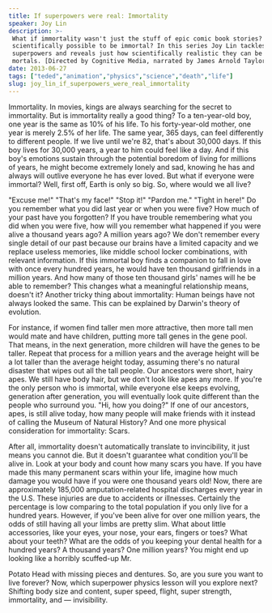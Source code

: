 ```yaml
---
title: If superpowers were real: Immortality
speaker: Joy Lin
description: >-
 What if immortality wasn't just the stuff of epic comic book stories? Is it
 scientifically possible to be immortal? In this series Joy Lin tackles six
 superpowers and reveals just how scientifically realistic they can be to us mere
 mortals. [Directed by Cognitive Media, narrated by James Arnold Taylor].
date: 2013-06-27
tags: ["teded","animation","physics","science","death","life"]
slug: joy_lin_if_superpowers_were_real_immortality
---
```


Immortality. In movies, kings are always searching for the secret to immortality. But is
immortality really a good thing? To a ten-year-old boy, one year is the same as 10% of his
life. To his forty-year-old mother, one year is merely 2.5% of her life. The same year,
365 days, can feel differently to different people. If we live until we're 82, that's
about 30,000 days. If this boy lives for 30,000 years, a year to him could feel like a
day. And if this boy's emotions sustain through the potential boredom of living for
millions of years, he might become extremely lonely and sad, knowing he has and always
will outlive everyone he has ever loved. But what if everyone were immortal? Well, first
off, Earth is only so big. So, where would we all live? 

"Excuse me!" "That's my face!" "Stop it!" "Pardon me." "Tight in here!" Do you remember
what you did last year or when you were five? How much of your past have you forgotten? If
you have trouble remembering what you did when you were five, how will you remember what
happened if you were alive a thousand years ago? A million years ago? We don't remember
every single detail of our past because our brains have a limited capacity and we replace
useless memories, like middle school locker combinations, with relevant information. If
this immortal boy finds a companion to fall in love with once every hundred years, he
would have ten thousand girlfriends in a million years. And how many of those ten thousand
girls' names will he be able to remember? This changes what a meaningful relationship
means, doesn't it? Another tricky thing about immortality: Human beings have not always
looked the same. This can be explained by Darwin's theory of evolution.

For instance, if women find taller men more attractive, then more tall men would mate and
have children, putting more tall genes in the gene pool. That means, in the next
generation, more children will have the genes to be taller. Repeat that process for a
million years and the average height will be a lot taller than the average height today,
assuming there's no natural disaster that wipes out all the tall people. Our ancestors
were short, hairy apes. We still have body hair, but we don't look like apes any more. If
you're the only person who is immortal, while everyone else keeps evolving, generation
after generation, you will eventually look quite different than the people who surround
you. "Hi, how you doing?" If one of our ancestors, apes, is still alive today, how many
people will make friends with it instead of calling the Museum of Natural History? And one
more physical consideration for immortality: Scars.

After all, immortality doesn't automatically translate to invincibility, it just means you
cannot die. But it doesn't guarantee what condition you'll be alive in. Look at your body
and count how many scars you have. If you have made this many permanent scars within your
life, imagine how much damage you would have if you were one thousand years old! Now,
there are approximately 185,000 amputation-related hospital discharges every year in the
U.S. These injuries are due to accidents or illnesses. Certainly the percentage is low
comparing to the total population if you only live for a hundred years. However, if you've
been alive for over one million years, the odds of still having all your limbs are pretty
slim. What about little accessories, like your eyes, your nose, your ears, fingers or
toes? What about your teeth? What are the odds of you keeping your dental health for a
hundred years? A thousand years? One million years? You might end up looking like a
horribly scuffed-up Mr.

Potato Head with missing pieces and dentures. So, are you sure you want to live forever?
Now, which superpower physics lesson will you explore next? Shifting body size and
content, super speed, flight, super strength, immortality, and — invisibility.

<!--
ad_duration=0
event="TED-Ed"
external_start_time=0
intro_duration=0
is_subtitle_required="False"
is_talk_featured="False"
language="en"
language_swap="False"
native_language="en"
number_of_related_talks=6
number_of_speakers=1
number_of_subtitled_videos=0
number_of_tags=6
number_of_talk_download_languages=24
number_of_talk_more_resources=0
number_of_talk_recommendations=0
number_of_talks_take_actions=0
post_ad_duration=0
published_timestamp="2019-02-12 22:36:21"
recording_date="2013-06-27"
speaker_is_published=0
speaker_name="Joy Lin"
talk_name="If superpowers were real: Immortality"
talks_tags=["teded","animation","physics","science","death","life"]
url_photo_talk="https://s3.amazonaws.com/talkstar-photos/uploads/9ccde42c-2f38-449c-8ea1-95797d41fffe/53_immortality.jpg"
url_webpage="https://www.ted.com/talks/joy_lin_if_superpowers_were_real_immortality"
video_type_name="TED-Ed Original"
-->